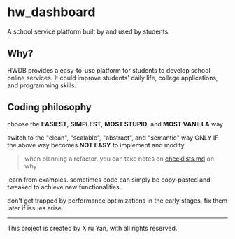 # hw_dashboard

A school service platform built by and used by students.

## Why?

HWDB provides a easy-to-use platform for students to develop school online services. It could improve students' daily life, college applications, and programming skills. 

## Coding philosophy

choose the **EASIEST**, **SIMPLEST**, **MOST STUPID**, and **MOST VANILLA** way

switch to the "clean", "scalable", "abstract", and "semantic" way ONLY IF the above way becomes **NOT EASY** to implement and modify.

> when planning a refactor, you can take notes on [checklists.md](dev/checklists.md) on why

learn from examples. sometimes code can simply be copy-pasted and tweaked to achieve new functionalities.

don't get trapped by performance optimizations in the early stages, fix them later if issues arise.

---

This project is created by Xiru Yan, with all rights reserved.
